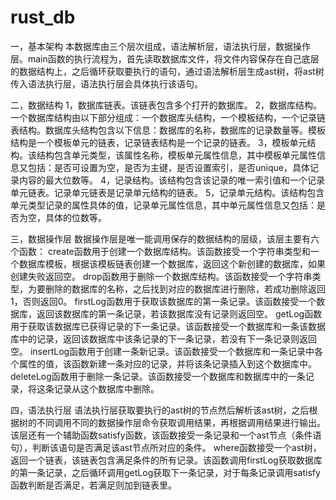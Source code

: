 # rust_db

一，基本架构
本数据库由三个层次组成，语法解析层，语法执行层，数据操作层。main函数的执行流程为，首先读取数据库文件，将文件内容保存在自己底层的数据结构上，之后循环获取要执行的语句，通过语法解析层生成ast树，将ast树传入语法执行层，语法执行层会具体执行该语句。

二，数据结构
1，数据库链表。该链表包含多个打开的数据库。
2，数据库结构。一个数据库结构由以下部分组成：一个数据库头结构，一个模板结构，一个记录链表结构。数据库头结构包含以下信息：数据库的名称，数据库的记录数量等。模板结构是一个模板单元的链表，记录链表结构是一个记录的链表。
3，模板单元结构。该结构包含单元类型，该属性名称，模板单元属性信息，其中模板单元属性信息又包括：是否可设置为空，是否为主键，是否设置索引，是否unique，具体记录内容的最大位数等。
4，记录结构。该结构包含该记录的唯一索引值和一个记录单元链表。记录单元链表是记录单元结构的链表。
5，记录单元结构。该结构包含单元类型记录的属性具体的值，记录单元属性信息，其中单元属性信息又包括：是否为空，具体的位数等。

三，数据操作层
数据操作层是唯一能调用保存的数据结构的层级，该层主要有六个函数：
create函数用于创建一个数据库结构。该函数接受一个字符串类型和一个数据库模板，根据该模板链表创建一个数据库，返回这个新创建的数据库，如果创建失败返回空。
drop函数用于删除一个数据库结构。该函数接受一个字符串类型，为要删除的数据库的名称，之后找到对应的数据库进行删除，若成功删除返回1，否则返回0。
firstLog函数用于获取该数据库的第一条记录。该函数接受一个数据库，返回该数据库的第一条记录，若该数据库没有记录则返回空。
getLog函数用于获取该数据库已获得记录的下一条记录。该函数接受一个数据库和一条该数据库中的记录，返回该数据库中该条记录的下一条记录，若没有下一条记录则返回空。
insertLog函数用于创建一条新记录。该函数接受一个数据库和一条记录中各个属性的值，该函数新建一条对应的记录，并将该条记录插入到这个数据库中。
deleteLog函数用于删除一条记录。该函数接受一个数据库和数据库中的一条记录，将这条记录从这个数据库中删除。

四，语法执行层
语法执行层获取要执行的ast树的节点然后解析该ast树，之后根据树的不同调用不同的数据操作层命令获取调用结果，再根据调用结果进行输出。
该层还有一个辅助函数satisfy函数，该函数接受一条记录和一个ast节点（条件语句），判断该语句是否满足该ast节点所对应的条件。
where函数接受一个ast树，返回一个链表，该链表包含满足条件的所有记录。该函数调用firstLog获取数据库的第一条记录，之后循环调用getLog获取下一条记录，对于每条记录调用satisfy函数判断是否满足，若满足则加到链表里。
